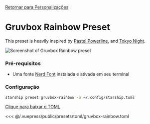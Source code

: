 [Retornar para Personalizações](./README.md#gruvbox-rainbow)

# Gruvbox Rainbow Preset

This preset is heavily inspired by [Pastel Powerline](./pastel-powerline.md), and [Tokyo Night](./tokyo-night.md).

![Screenshot of Gruvbox Rainbow preset](/presets/img/gruvbox-rainbow.png)

### Pré-requisitos

- Uma fonte [Nerd Font](https://www.nerdfonts.com/) instalada e ativada em seu terminal

### Configuração

```sh
starship preset gruvbox-rainbow -o ~/.config/starship.toml
```

[Clique para baixar o TOML](/presets/toml/gruvbox-rainbow.toml)

<<< @/.vuepress/public/presets/toml/gruvbox-rainbow.toml
